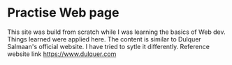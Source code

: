 # Practise Web page
This site was build from scratch while I was learning the basics of Web dev. Things learned were applied here. The content is similar to Dulquer Salmaan's official website. I have tried to sytle it differently.
Reference website link https://www.dulquer.com
